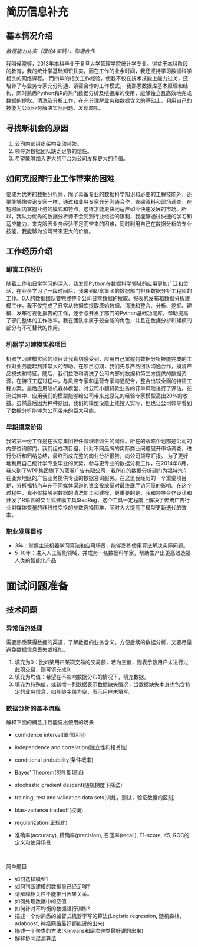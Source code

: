 # 简历信息补充

## 基本情况介绍
_数据能力扎实（理论&实践），沟通合作_

我叫侯晓婷，2013年本科毕业于复旦大学管理学院统计学专业。得益于本科阶段的教育，我的统计学基础知识扎实，而在工作的业余时间，我还坚持学习数据科学相关的网络课程。
而四年的相关工作经验，使我不仅在技术技能上能力过关，还培养了与业务专家充分沟通、紧密合作的工作模式。
我熟悉数据库基本原理和结构，同时熟悉Python和R的热门数据分析及挖掘库的使用，能够独立且高效地完成数据的提取、清洗及分析工作，在充分理解业务和数据含义的基础上，利用自己的技能为公司业务解决实际问题、发现商机。

## 寻找新机会的原因
1. 公司内部组织架构变动频繁。
2. 领导对数据团队缺乏足够的信任。
3. 希望能够加入更大的平台为公司发挥更大的价值。


## 如何克服跨行业工作带来的困难
要成为优秀的数据分析师，除了具备专业的数据科学知识和必要的工程技能外，还要能够像咨询专家一样，通过和业务专家充分沟通合作，查阅资料和现场调查，在短时间内掌握业务的模式和特点，这样才能更快地适应如今快速发展的市场。所以，我认为优秀的数据分析师不会受到行业经验的限制，我能够通过快速的学习和适应能力，来克服因业务经验不足而带来的困难，同时利用自己在数据分析的专业技能，我能够为公司带来更大的价值。

## 工作经历介绍
### 即富工作经历
随着工作和日常学习的深入，我发现Python在数据科学领域的应用更加广泛和灵活，在业余学习了一段时间后，我来到即富集团的数据部门担任数据分析工程师的工作。6人的数据团队要完成整个公司日常数据的拉取、报表的发布和数据分析建模工作。我不仅完成了日常从数据库提取原始数据、清洗和整合、分析、挖掘、建模、发布可视化报告的工作，还参与开发了部门的Python基础功能库，帮助提高了部门整体的工作效率。我在团队中属于较全能的角色，并且在数据分析和建模的部分有不可替代的作用。

### 机器学习建模实验项目
机器学习建模实验的项目让我真切感受到，应用自己掌握的数据分析技能完成的工作对业务能起到非常大的帮助。在项目初期，我们先与产品团队沟通合作，摸清产品模式和特征。随后，我们拉取和清洗了公司内部的数据和第三方提供的数据资源。在特征工程过程中，与风控专家和运营专家沟通配合，整合出较全面的特征工程方案。最后应用随机森林模型，对公司小额贷款业务的订单风险进行了评估。在测试集中，应用我们的模型能够给公司带来比原先的经验专家模型高出20%的收益。虽然最后因为种种原因，我们的模型没能上线投入实际，但也让公司领导看到了数据分析能够为公司带来的巨大可能。

### 早期摸索阶段
我的第一份工作是在衣恋集团担任管理培训生的岗位。所在的战略企划部是公司的内部咨询部门。我们组成项目组，针对不同品牌的实际商业问题展开市场调查，进行分析和归纳总结，最终形成完整的商业分析报告，向公司领导汇报。
为了更好地利用自己统计学专业毕业的优势，参与更专业的数据分析工作，在2014年8月，我来到了WPP集团旗下的蓝瀚广告有限公司，我所在的数据分析部门为福特汽车在亚太地区的广告业务提供专业的数据咨询服务。在这里我经历的一个重要项目是，分析福特汽车在不同媒体渠道的资金投放量对最终展厅访问量的影响。在这个过程中，我不仅接触到数据的清洗加工和建模，更重要的是，我和领导合作设计和开发了R语言的交互式建模工具StepReg，这个工具一定程度上解决了传统广告行业对媒体变量的非线性变换的参数选择困难，同时大大提高了模型更新迭代的效率。



### 职业发展目标
* 3年：掌握主流机器学习算法和应用场景，能够熟练使用算法解决实际问题。
* 5-10年：进入人工智能领域，并成为一名数据科学家，帮助生产出更高效造福人类的智能化产品















# 面试问题准备
## 技术问题

### 异常值的处理
需要熟悉获得数据的渠道，了解数据的业务含义。方便后续的数据分析，又要尽量避免数据信息丢失或枉加。
1. 填充为0：比如某用户某项交易的交易额，若为空值，则表示该用户未进行过此项交易，则可填充成0.
2. 填充为均值：希望在不影响数据分布的情况下，填充数据。
3. 填充为特殊值，或新增一列数据表示数据缺失情况：当数据缺失本身也包含特定的业务信息，如年龄字段为空，表示用户未填写。

### 数据分析的基本流程











解释下面的概念并且能说出使用的场景

* confidence interval(置信区间)

* independence and correlation(独立性和相关性)

* conditional probability(条件概率)

* Bayes’ Theorem(贝叶斯理论)

* stochastic gradient descent(随机梯度下降法)

* training, test and validation data sets(训练，测试，验证数据的区别)

* bias-variance tradeoff(权衡)

* regularization(正规化)

* 准确率(accuracy), 精确率(precision), 召回率(recall), F1-score, KS, ROC的定义和使用场景

  ​

简单题目

* 如何选择模型?
* 如何判断建模的数据量已经足够?
* 请解释相关性不能推出因果关系。
* 如何处理数据中的空值
* 如何针对不均衡的数据进行训练?
* 描述一个你熟悉的监督式机器学写的算法(Logistic regression, 随机森林， adaboost, 神经网络最好都能说的出来)
* 描述一个聚类的方法(K-means和层次聚类最好说的出来)
* 解释协同过滤算法
